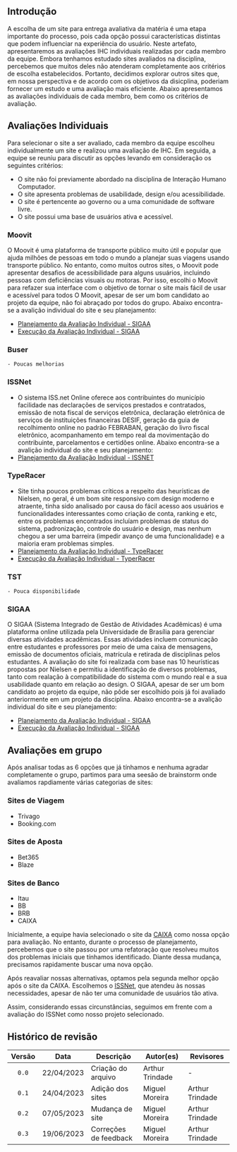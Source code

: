 ## Introdução
A escolha de um site para entrega avaliativa da matéria é uma etapa importante do processo, pois cada opção possui características distintas que podem influenciar na experiência do usuário. Neste artefato, apresentaremos as avaliações IHC individuais realizadas por cada membro da equipe. Embora tenhamos estudado sites avaliados na disciplina, percebemos que muitos deles não atenderam completamente aos critérios de escolha estabelecidos. Portanto, decidimos explorar outros sites que, em nossa perspectiva e de acordo com os objetivos da disicplina, poderiam fornecer um estudo e uma avaliação mais eficiente. Abaixo apresentamos as avaliações individuais de cada membro, bem como os critérios de avaliação.

## Avaliações Individuais

Para selecionar o site a ser avaliado, cada membro da equipe escolheu individualmente um site e realizou uma avaliação de IHC. Em seguida, a equipe se reuniu para discutir as opções levando em consideração os seguintes critérios:

- O site não foi previamente abordado na disciplina de Interação Humano Computador.
- O site apresenta problemas de usabilidade, design e/ou acessibilidade.
- O site é pertencente ao governo ou a uma comunidade de software livre.
- O site possui uma base de usuários ativa e acessível.

### Moovit
O Moovit é uma plataforma de transporte público muito útil e popular que ajuda milhões de
pessoas em todo o mundo a planejar suas viagens usando transporte público. No entanto,
como muitos outros sites, o Moovit pode apresentar desafios de acessibilidade para alguns
usuários, incluindo pessoas com deficiências visuais ou motoras. Por isso, escolhi o Moovit
para refazer sua interface com o objetivo de tornar o site mais fácil de usar e acessível para
todos
O Moovit, apesar de ser um bom candidato ao projeto da equipe, não foi abraçado por todos do grupo.
Abaixo encontra-se a avalição individual do site e seu planejamento:
- [Planejamento da Avaliação Individual - SIGAA](./doc/Planejamento%20da%20avalia%C3%A7%C3%A3o%20Moovit.pdf)
- [Execução da Avaliação Individual - SIGAA](./doc/Execu%C3%A7%C3%A3o%20da%20avalia%C3%A7%C3%A3o%20Moovit.pdf)
### Buser
    - Poucas melhorias
### ISSNet
- O sistema ISS.net Online oferece aos contribuintes do município facilidade nas declarações de serviços prestados e
contratados, emissão de nota fiscal de serviços eletrônica, declaração eletrônica de serviços de instituições
financeiras DESIF, geração da guia de recolhimento online no padrão FEBRABAN, geração do livro fiscal eletrônico,
acompanhamento em tempo real da movimentação do contribuinte, parcelamentos e certidões online. 
Abaixo encontra-se a avalição individual do site e seu planejamento:
- [Planejamento da Avaliação Individual - ISSNET](doc/ProjetoParteIndividualPlanejAvalia%C3%A7%C3%A3oISSNET.pdf)
### TypeRacer
- Site tinha poucos problemas críticos a respeito das heurísticas de Nielsen, no geral, é um bom site responsivo com design moderno e atraente, tinha sido analisado por causa do fácil acesso aos usuários e funcionalidades interessantes como criação de conta, ranking e etc, entre os problemas encontrados incluíam problemas de status do sistema, padronização, controle do usuário e design, mas nenhum chegou a ser uma barreira (impedir avanço de uma funcionalidade) e a maioria eram problemas simples.
- [Planejamento da Avaliação Individual - TypeRacer](./doc/Planejamento%20da%20avalia%C3%A7%C3%A3o%20TyperRacer.pdf)
- [Execução da Avaliação Individual - TyperRacer](./doc/Execu%C3%A7%C3%A3o%20da%20avalia%C3%A7%C3%A3o%20TyperRacer.pdf)
### TST
    - Pouca disponibilidade
### SIGAA
O SIGAA (Sistema Integrado de Gestão de Atividades Acadêmicas) é uma plataforma online utilizada pela Universidade de Brasília para gerenciar diversas atividades acadêmicas. Essas atividades incluem comunicação entre estudantes e professores por meio de uma caixa de mensagens, emissão de documentos oficiais, matrícula e retirada de disciplinas pelos estudantes.
A avaliação do site foi realizada com base nas 10 heurísticas propostas por Nielsen e permitiu a identificação de diversos problemas, tanto com realação à compatibilidade do sistema com o mundo real e a sua usabilidade quanto em relação ao design.
O SIGAA, apesar de ser um bom candidato ao projeto da equipe, não pôde ser escolhido pois já foi avaliado anteriormente em um projeto da disciplina.
Abaixo encontra-se a avalição individual do site e seu planejamento:

- [Planejamento da Avaliação Individual - SIGAA](./doc/Planejamento%20da%20avalia%C3%A7%C3%A3o%20SIGAA.pdf)
- [Execução da Avaliação Individual - SIGAA](./doc/Execu%C3%A7%C3%A3o%20da%20avalia%C3%A7%C3%A3o%20SIGAA.pdf)

## Avaliações em grupo
Após analisar todas as 6 opções que já tínhamos e nenhuma agradar completamente o grupo, partimos para uma seesão de brainstorm onde avaliamos rapdiamente várias categorias de sites:

### Sites de Viagem
- Trivago
- Booking.com

### Sites de Aposta
- Bet365
- Blaze

### Sites de Banco
- Itau
- BB
- BRB
- CAIXA

Inicialmente, a equipe havia selecionado o site da [CAIXA](https://www.caixa.gov.br/Paginas/home-caixa.aspx) como nossa opção para avaliação. No entanto, durante o processo de planejamento, percebemos que o site passou por uma refatoração que resolveu muitos dos problemas iniciais que tínhamos identificado. Diante dessa mudança, precisamos rapidamente buscar uma nova opção.

Após reavaliar nossas alternativas, optamos pela segunda melhor opção após o site da CAIXA. Escolhemos o [ISSNet](https://df.issnetonline.com.br/online/Login/Login.aspx?ReturnUrl=%2fonline), que atendeu às nossas necessidades, apesar de não ter uma comunidade de usuários tão ativa.

Assim, considerando essas circunstâncias, seguimos em frente com a avaliação do ISSNet como nosso projeto selecionado.

## Histórico de revisão

| Versão     | Data       | Descrição             | Autor(es)       | Revisores        |
| :--------: | :--------: | --------------------- | --------------- | ---------------- |
| `0.0`      | 22/04/2023 | Criação do arquivo    | Arthur Trindade | - |
| `0.1`      | 24/04/2023 | Adição dos sites      | Miguel Moreira  | Arthur Trindade  |
| `0.2`      | 07/05/2023 | Mudança de site       | Miguel Moreira  | Arthur Trindade  |
| `0.3`      | 19/06/2023 | Correções de feedback | Miguel Moreira  | Arthur Trindade  |